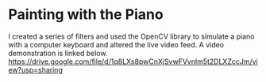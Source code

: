 # Painting with the Piano
I created a series of filters and used the OpenCV library to simulate a piano with a computer keyboard and altered the live video feed. A video demonstration is linked below.
https://drive.google.com/file/d/1q8LXs8pwCnXjSvwFVvnlm5t2DLXZccJm/view?usp=sharing
